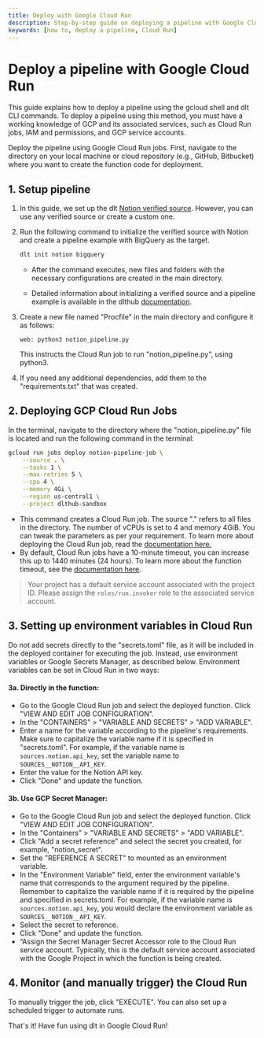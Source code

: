 ```yaml
---
title: Deploy with Google Cloud Run
description: Step-by-step guide on deploying a pipeline with Google Cloud Run.
keywords: [how to, deploy a pipeline, Cloud Run]
---
```


# Deploy a pipeline with Google Cloud Run

This guide explains how to deploy a pipeline using the gcloud shell and dlt CLI commands. To deploy a pipeline using this method, you must have a working knowledge of GCP and its associated services, such as Cloud Run jobs, IAM and permissions, and GCP service accounts.

Deploy the pipeline using Google Cloud Run jobs. First, navigate to the directory on your local machine or cloud repository (e.g., GitHub, Bitbucket) where you want to create the function code for deployment.

## 1. Setup pipeline

1. In this guide, we set up the dlt
   [Notion verified source](../../dlt-ecosystem/verified-sources/notion). However, you can use any verified source or create a custom one.

1. Run the following command to initialize the verified source with Notion and create a pipeline example with BigQuery as the target.

     ```sh
     dlt init notion bigquery
     ```

   - After the command executes, new files and folders with the necessary configurations are created in the main directory.

   - Detailed information about initializing a verified source and a pipeline example is available in the dlthub [documentation](../../dlt-ecosystem/verified-sources/notion).
1. Create a new file named "Procfile" in the main directory and configure it as follows:
   ```text
   web: python3 notion_pipeline.py
   ```
   This instructs the Cloud Run job to run "notion_pipeline.py", using python3.
   
1. If you need any additional dependencies, add them to the "requirements.txt" that was created.

## 2. Deploying GCP Cloud Run Jobs

In the terminal, navigate to the directory where the "notion_pipeline.py" file is located and run the following command in the terminal:

```sh
gcloud run jobs deploy notion-pipeline-job \
    --source . \
    --tasks 1 \
    --max-retries 5 \
    --cpu 4 \
    --memory 4Gi \
    --region us-central1 \
    --project dlthub-sandbox
```

- This command creates a Cloud Run job. The source "." refers to all files in the directory. The number of vCPUs is set to 4 and memory 4GiB. You can tweak the parameters as per your requirement. To learn more about deploying the Cloud Run job, read the [documentation here.](https://cloud.google.com/run/docs/create-jobs#gcloud)
- By default, Cloud Run jobs have a 10-minute timeout, you can increase this up to 1440 minutes (24 hours). To learn more about the function timeout, see the [documentation here](https://cloud.google.com/run/docs/configuring/task-timeout).

> Your project has a default service account associated with the project ID. Please assign the `roles/run.invoker` role to the associated service account.

## 3. Setting up environment variables in Cloud Run
Do not add secrets directly to the "secrets.toml" file, as it will be included in the deployed container for executing the job. Instead, use environment variables or Google Secrets Manager, as described below.
Environment variables can be set in Cloud Run in two ways:

#### 3a. Directly in the function:

- Go to the Google Cloud Run job and select the deployed function. Click "VIEW AND EDIT JOB CONFIGURATION".
- In the "CONTAINERS" > "VARIABLE AND SECRETS" > "ADD VARIABLE".
- Enter a name for the variable according to the pipeline's requirements. Make sure
  to capitalize the variable name if it is specified in "secrets.toml". For example, if the variable
  name is `sources.notion.api_key`, set the variable name to `SOURCES__NOTION__API_KEY`.
- Enter the value for the Notion API key.
- Click "Done" and update the function.

#### 3b. Use GCP Secret Manager:

- Go to the Google Cloud Run job and select the deployed function. Click "VIEW AND EDIT JOB CONFIGURATION".
- In the "Containers" > "VARIABLE AND SECRETS" > "ADD VARIABLE".
- Click "Add a secret reference" and select the secret you created, for example, "notion_secret".
- Set the "REFERENCE A SECRET" to mounted as an environment variable.
- In the "Environment Variable" field, enter the environment variable's name that corresponds
  to the argument required by the pipeline. Remember to capitalize the variable name if it is
  required by the pipeline and specified in secrets.toml. For example, if the variable name is
  `sources.notion.api_key`, you would declare the environment variable as `SOURCES__NOTION__API_KEY`.
- Select the secret to reference.
- Click "Done" and update the function.
- “Assign the Secret Manager Secret Accessor role to the Cloud Run service account.
  Typically, this is the default service account associated with the Google Project in
  which the function is being created.

## 4. Monitor (and manually trigger) the Cloud Run

To manually trigger the job, click "EXECUTE". You can also set up a scheduled trigger to automate runs.

That's it! Have fun using dlt in Google Cloud Run!

